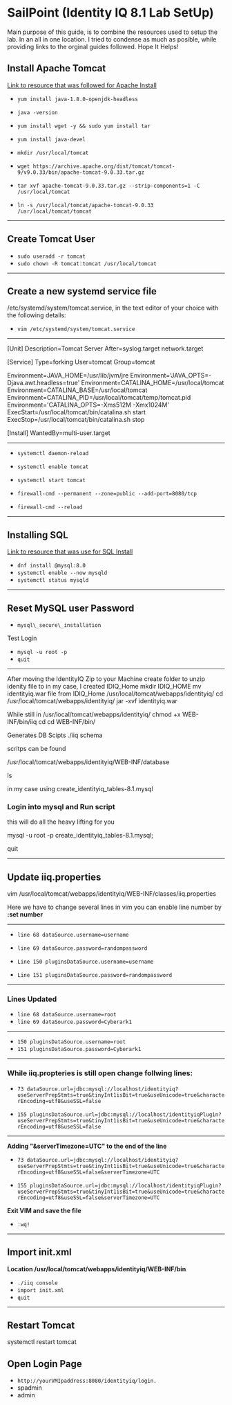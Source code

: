 # SailPoint (Identity IQ 8.1 Lab SetUp)

Main purpose of this guide, is to combine the resources used to setup the lab. In an all in one location. I tried to condense as much as posible, while providing links to the orginal guides followed. Hope It Helps!

## Install Apache Tomcat
[Link to resource that was followed for Apache Install](https://www.linode.com/docs/guides/apache-tomcat-on-centos-8/)

- `yum install java-1.8.0-openjdk-headless`
    
- `java -version`
    
- `yum install wget -y && sudo yum install tar`
- `yum install java-devel`
    
- `mkdir /usr/local/tomcat`
    
- `wget https://archive.apache.org/dist/tomcat/tomcat-9/v9.0.33/bin/apache-tomcat-9.0.33.tar.gz`
    
- `tar xvf apache-tomcat-9.0.33.tar.gz --strip-components=1 -C /usr/local/tomcat`
    
- `ln -s /usr/local/tomcat/apache-tomcat-9.0.33 /usr/local/tomcat/tomcat`
    

* * *

## Create Tomcat User

- `sudo useradd -r tomcat`
- `sudo chown -R tomcat:tomcat /usr/local/tomcat`

* * *

## Create a new systemd service file

/etc/systemd/system/tomcat.service, in the text editor of your choice with the following details:

- `vim /etc/systemd/system/tomcat.service`

* * *

\[Unit\]
Description=Tomcat Server
After=syslog.target network.target

\[Service\]
Type=forking
User=tomcat
Group=tomcat

Environment=JAVA_HOME=/usr/lib/jvm/jre
Environment='JAVA_OPTS=-Djava.awt.headless=true'
Environment=CATALINA_HOME=/usr/local/tomcat
Environment=CATALINA_BASE=/usr/local/tomcat
Environment=CATALINA_PID=/usr/local/tomcat/temp/tomcat.pid
Environment='CATALINA_OPTS=-Xms512M -Xmx1024M'
ExecStart=/usr/local/tomcat/bin/catalina.sh start
ExecStop=/usr/local/tomcat/bin/catalina.sh stop

\[Install\]
WantedBy=multi-user.target

* * *

- `systemctl daemon-reload`
    
- `systemctl enable tomcat`
    
- `systemctl start tomcat`
    
- `firewall-cmd --permanent --zone=public --add-port=8080/tcp`
    
- `firewall-cmd --reload`
    

* * *

## Installing SQL

[Link to resource that was use for SQL Install](https://linuxize.com/post/how-to-install-mysql-on-centos-8/)

- `dnf install @mysql:8.0`
- `systemctl enable --now mysqld`
- `systemctl status mysqld`

* * *

## Reset MySQL user Password

- `mysql\_secure\_installation`

Test Login

- `mysql -u root -p`
- `quit`
* * *
After moving the IdentityIQ Zip to your Machine
create folder to unzip idenity file to
	in my case, I created IDIQ_Home
mkdir IDIQ_HOME
mv identityiq.war file from IDIQ_Home /usr/local/tomcat/webapps/identityiq/
cd /usr/local/tomcat/webapps/identityiq/
jar -xvf identityiq.war

While still in /usr/local/tomcat/webapps/identityiq/
chmod +x WEB-INF/bin/iiq
cd cd WEB-INF/bin/

Generates DB Scipts
./iiq schema

scritps can be found

/usr/local/tomcat/webapps/identityiq/WEB-INF/database

ls

in my case using 
create_identityiq_tables-8.1.mysql

### Login into mysql and Run script
this will do all the heavy lifting for you

mysql -u root -p
create_identityiq_tables-8.1.mysql;

quit

* * *

## Update iiq.properties
vim /usr/local/tomcat/webapps/identityiq/WEB-INF/classes/iiq.properties

Here we have to change several lines
in vim you can enable line number by **:set number**
* * *
- `line 68 dataSource.username=username`
- `line 69 dataSource.password=randompassword`

- `Line 150 pluginsDataSource.username=username`
- `Line 151 pluginsDataSource.password=randompassword`
* * *
### Lines Updated
- `line 68 dataSource.username=root`
- `line 69 dataSource.password=Cyberark1`
* * *
- `150 pluginsDataSource.username=root`
- `151 pluginsDataSource.password=Cyberark1`
* * *

### While iiq.propteries is still open change follwing lines:
- `73 dataSource.url=jdbc:mysql://localhost/identityiq?useServerPrepStmts=true&tinyInt1isBit=true&useUnicode=true&characterEncoding=utf8&useSSL=false`

- `155 pluginsDataSource.url=jdbc:mysql://localhost/identityiqPlugin?useServerPrepStmts=true&tinyInt1isBit=true&useUnicode=true&characterEncoding=utf8&useSSL=false`

* * *
**Adding "&serverTimezone=UTC" to the end of the line** 
- `73 dataSource.url=jdbc:mysql://localhost/identityiq?useServerPrepStmts=true&tinyInt1isBit=true&useUnicode=true&characterEncoding=utf8&useSSL=false&serverTimezone=UTC`

- `155 pluginsDataSource.url=jdbc:mysql://localhost/identityiqPlugin?useServerPrepStmts=true&tinyInt1isBit=true&useUnicode=true&characterEncoding=utf8&useSSL=false&serverTimezone=UTC`

**Exit VIM and save the file**
- `:wq!`
* * *

## Import init.xml
 **Location /usr/local/tomcat/webapps/identityiq/WEB-INF/bin**
 
- `./iiq console`
- `import init.xml`
- `quit`

* * *

## Restart Tomcat
systemctl restart tomcat

## Open Login Page
- `http://yourVMIpaddress:8080/identityiq/login.`
- spadmin
- admin
